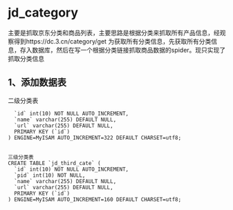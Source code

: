 # jd_category
主要是抓取京东分类和商品列表，主要思路是根据分类来抓取所有产品信息，经观察得到https://dc.3.cn/category/get 为获取所有分类信息，先获取所有分类信息，存入数据库，然后在写一个根据分类链接抓取商品数据的spider。现只实现了抓取分类信息
## 1、添加数据表
二级分类表
```CREATE TABLE jd_second_cate (
  `id` int(10) NOT NULL AUTO_INCREMENT,
  `name` varchar(255) DEFAULT NULL,
  `url` varchar(255) DEFAULT NULL,
  PRIMARY KEY (`id`)
) ENGINE=MyISAM AUTO_INCREMENT=322 DEFAULT CHARSET=utf8;


三级分类表
CREATE TABLE `jd_third_cate` (
  `id` int(10) NOT NULL AUTO_INCREMENT,
  `pid` int(10) NOT NULL,
  `name` varchar(255) DEFAULT NULL,
  `url` varchar(255) DEFAULT NULL,
  PRIMARY KEY (`id`)
) ENGINE=MyISAM AUTO_INCREMENT=160 DEFAULT CHARSET=utf8;
```
